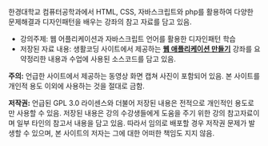 한경대학교 컴퓨터공학과에서 HTML, CSS, 자바스크립트와 php를 활용하여 다양한 문제해결과 디자인패턴을 배우는 강좌의 참고 자료를 담고 있음.

* 강의주제: 웹 어플리케이션과 자바스크립트 언어를 활용한 디자인패턴 학습
* 저장된 자료 내용: 생활코딩 사이트에서 제공하는 [**웹 애플리케이션 만들기**](https://opentutorials.org/course/1688) 강좌를 요약정리한 내용과 수업에 사용된 소스코드를 담고 있음.

**주의:** 언급한 사이트에서 제공하는 동영상 화면 캡쳐 사진이 포함되어 있음. 본 사이트를 개인적 용도 이외에 사용하는 것을 절대로 금함.

**저작권:** 언급된 GPL 3.0 라이센스와 더불어 저장된 내용은 전적으로 개인적인 용도로만 사용할 수 있음. 저장된 내용은 강의 수강생들에게 도움을 주기 위한 강의 참고자료이며 일부 타인의 참고서 내용을 담고 있음. 따라서 임의로 배포할 경우 저작권 문제가 발생할 수 있으며, 본 사이트의 저자는 그에 대한 어떠한 책임도 지지 않음.
